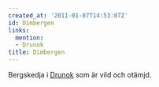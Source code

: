```yaml
---
created_at: '2011-01-07T14:53:07Z'
id: Dimbergen
links:
  mention:
  - Drunok
title: Dimbergen
---
```


Bergskedja i [Drunok] som är vild och otämjd.

  [Drunok]: Drunok